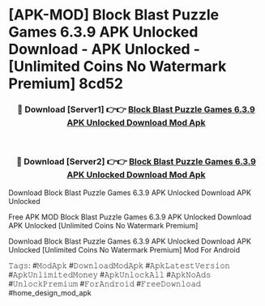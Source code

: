 # [APK-MOD] Block Blast Puzzle Games 6.3.9 APK Unlocked Download - APK Unlocked - [Unlimited Coins No Watermark Premium] 8cd52



<div align="center">
<h3>🔴 Download [Server1] 👉👉 <a href="https://momento.my/?title=Block_Blast_Puzzle_Games_6.3.9_APK_Unlocked_Download">Block Blast Puzzle Games 6.3.9 APK Unlocked Download Mod Apk</a></h3><br>

<h3>🔴 Download [Server2] 👉👉 <a href="https://momento.my/?title=Block_Blast_Puzzle_Games_6.3.9_APK_Unlocked_Download">Block Blast Puzzle Games 6.3.9 APK Unlocked Download Mod Apk</a></h3>
</div>



Download Block Blast Puzzle Games 6.3.9 APK Unlocked Download APK Unlocked

Free APK MOD Block Blast Puzzle Games 6.3.9 APK Unlocked Download APK Unlocked [Unlimited Coins No Watermark Premium]

Download Block Blast Puzzle Games 6.3.9 APK Unlocked Download APK Unlocked [Unlimited Coins No Watermark Premium] Mod For Android

𝚃𝚊𝚐𝚜: #𝙼𝚘𝚍𝙰𝚙𝚔 #𝙳𝚘𝚠𝚗𝚕𝚘𝚊𝚍𝙼𝚘𝚍𝙰𝚙𝚔 #𝙰𝚙𝚔𝙻𝚊𝚝𝚎𝚜𝚝𝚅𝚎𝚛𝚜𝚒𝚘𝚗 #𝙰𝚙𝚔𝚄𝚗𝚕𝚒𝚖𝚒𝚝𝚎𝚍𝙼𝚘𝚗𝚎𝚢 #𝙰𝚙𝚔𝚄𝚗𝚕𝚘𝚌𝚔𝙰𝚕𝚕 #𝙰𝚙𝚔𝙽𝚘𝙰𝚍𝚜 #𝚄𝚗𝚕𝚘𝚌𝚔𝙿𝚛𝚎𝚖𝚒𝚞𝚖 #𝙵𝚘𝚛𝙰𝚗𝚍𝚛𝚘𝚒𝚍 #𝙵𝚛𝚎𝚎𝙳𝚘𝚠𝚗𝚕𝚘𝚊𝚍 #home_design_mod_apk
